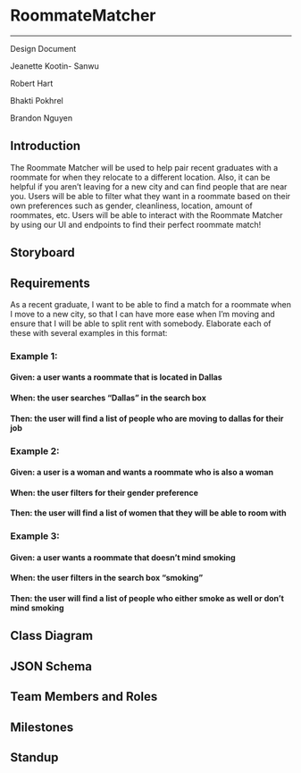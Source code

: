 # RoommateMatcher
---

Design Document

Jeanette Kootin- Sanwu

Robert Hart

Bhakti Pokhrel

Brandon Nguyen

## Introduction
The Roommate Matcher will be used to help pair recent graduates with a roommate for when they relocate to a different location. Also, it can be helpful if you aren’t leaving for a new city and can find people that are near you. 
Users will be able to filter what they want in a roommate based on their own preferences such as gender, cleanliness, location, amount of roommates, etc. 
Users will be able to interact with the Roommate Matcher by using our UI and endpoints to find their perfect roommate match!

## Storyboard

## Requirements

As a recent graduate, I want to be able to find a match for a roommate when I move to a new city, so that I can have more ease when I’m moving and ensure that I will be able to split rent with somebody.
Elaborate each of these with several examples in this format:
### Example 1:
#### Given: a user wants a roommate that is located in Dallas
#### When: the user searches “Dallas” in the search box
#### Then: the user will find a list of people who are moving to dallas for their job
### Example 2:
#### Given: a user is a woman and wants a roommate who is also a woman
#### When: the user filters for their gender preference
#### Then: the user will find a list of women that they will be able to room with
### Example 3:
#### Given: a user wants a roommate that doesn’t mind smoking
#### When: the user filters in the search box “smoking”
#### Then: the user will find a list of people who either smoke as well or don’t mind smoking

## Class Diagram

## JSON Schema

## Team Members and Roles

## Milestones

## Standup


